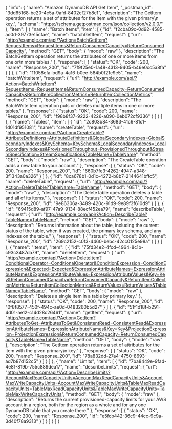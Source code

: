 {
  "info": {
    "name": "Amazon DynamoDB API Get Item",
    "_postman_id": "3dd65168-bc20-4c5a-9afd-8402cf27b8e1",
    "description": "The GetItem operation returns a set of attributes for the item with the given primary\n          key.",
    "schema": "https://schema.getpostman.com/json/collection/v2.0.0/"
  },
  "item": [
    {
      "name": "Batch Items",
      "item": [
        {
          "id": "f2cba09c-0d92-4585-ac0d-39773e15cfae",
          "name": "batchGetItem",
          "request": {
            "url": "http://example.com/api/?Action=BatchGetItem?RequestItems=RequestItems&ReturnConsumedCapacity=ReturnConsumedCapacity",
            "method": "GET",
            "body": {
              "mode": "raw"
            },
            "description": "The BatchGetItem operation returns the attributes of one or more items from one or\n      more tables."
          },
          "response": [
            {
              "status": "OK",
              "code": 200,
              "name": "Response_200",
              "id": "7f9f25e0-1a48-4313-9405-b46e0cc5a8fa"
            }
          ]
        },
        {
          "id": "11058efa-bd9a-4a16-b0ee-584b0f21e9e5",
          "name": "batchWriteItem",
          "request": {
            "url": "http://example.com/api/?Action=BatchWriteItem?RequestItems=RequestItems&ReturnConsumedCapacity=ReturnConsumedCapacity&ReturnItemCollectionMetrics=ReturnItemCollectionMetrics",
            "method": "GET",
            "body": {
              "mode": "raw"
            },
            "description": "The BatchWriteItem operation puts or deletes multiple items in one or more tables."
          },
          "response": [
            {
              "status": "OK",
              "code": 200,
              "name": "Response_200",
              "id": "f98b8f37-9222-4226-a090-0eb072cf9336"
            }
          ]
        }
      ]
    },
    {
      "name": "Tables",
      "item": [
        {
          "id": "2c803b84-3683-41c6-81c1-1d01df951081",
          "name": "createTable",
          "request": {
            "url": "http://example.com/api/?Action=CreateTable?AttributeDefinitions=AttributeDefinitions&GlobalSecondaryIndexes=GlobalSecondaryIndexes&KeySchema=KeySchema&LocalSecondaryIndexes=LocalSecondaryIndexes&ProvisionedThroughput=ProvisionedThroughput&StreamSpecification=StreamSpecification&TableName=TableName",
            "method": "GET",
            "body": {
              "mode": "raw"
            },
            "description": "The CreateTable operation adds a new table to your account."
          },
          "response": [
            {
              "status": "OK",
              "code": 200,
              "name": "Response_200",
              "id": "660b7fe3-4262-4947-a348-3f1343a0a326"
            }
          ]
        },
        {
          "id": "8ca678b1-0d1c-4272-b8b7-2144641bffc5",
          "name": "deleteTable",
          "request": {
            "url": "http://example.com/api/?Action=DeleteTable?TableName=TableName",
            "method": "GET",
            "body": {
              "mode": "raw"
            },
            "description": "The DeleteTable operation deletes a table and all of its items."
          },
          "response": [
            {
              "status": "OK",
              "code": 200,
              "name": "Response_200",
              "id": "9e86306a-3489-420c-91d9-9e89f3f610d9"
            }
          ]
        },
        {
          "id": "69415d89-af97-47a9-9134-88ecf452ea79",
          "name": "describeTable",
          "request": {
            "url": "http://example.com/api/?Action=DescribeTable?TableName=TableName",
            "method": "GET",
            "body": {
              "mode": "raw"
            },
            "description": "Returns information about the table, including the current status of the table, when it was created, the primary key schema, and any indexes on the table."
          },
          "response": [
            {
              "status": "OK",
              "code": 200,
              "name": "Response_200",
              "id": "269c2152-c0f3-4460-bebc-42cc0125e98a"
            }
          ]
        }
      ]
    },
    {
      "name": "Items",
      "item": [
        {
          "id": "75fd34e2-4fcd-4964-8c1b-c93c3487da79",
          "name": "deleteItem",
          "request": {
            "url": "http://example.com/api/?Action=DeleteItem?ConditionalOperator=ConditionalOperator&ConditionExpression=ConditionExpression&Expected=Expected&ExpressionAttributeNames=ExpressionAttributeNames&ExpressionAttributeValues=ExpressionAttributeValues&Key=Key&ReturnConsumedCapacity=ReturnConsumedCapacity&ReturnItemCollectionMetrics=ReturnItemCollectionMetrics&ReturnValues=ReturnValues&TableName=TableName",
            "method": "GET",
            "body": {
              "mode": "raw"
            },
            "description": "Deletes a single item in a table by primary key."
          },
          "response": [
            {
              "status": "OK",
              "code": 200,
              "name": "Response_200",
              "id": "0f8f8577-450f-494c-ae0d-0483260b5d27"
            }
          ]
        },
        {
          "id": "51f1d18f-b291-4d01-ae12-c14d28c26461",
          "name": "getItem",
          "request": {
            "url": "http://example.com/api/?Action=GetItem?AttributesToGet=AttributesToGet&ConsistentRead=ConsistentRead&ExpressionAttributeNames=ExpressionAttributeNames&Key=Key&ProjectionExpression=ProjectionExpression&ReturnConsumedCapacity=ReturnConsumedCapacity&TableName=TableName",
            "method": "GET",
            "body": {
              "mode": "raw"
            },
            "description": "The GetItem operation returns a set of attributes for the item with the given primary\n          key."
          },
          "response": [
            {
              "status": "OK",
              "code": 200,
              "name": "Response_200",
              "id": "78a832dd-27a4-4750-8693-ad7b87d152c5"
            }
          ]
        }
      ]
    },
    {
      "name": "Limits",
      "item": [
        {
          "id": "7ba8449e-9fad-4e81-819b-755c889dea17",
          "name": "describeLimits",
          "request": {
            "url": "http://example.com/api/?Action=DescribeLimits?AccountMaxReadCapacityUnits=AccountMaxReadCapacityUnits&AccountMaxWriteCapacityUnits=AccountMaxWriteCapacityUnits&TableMaxReadCapacityUnits=TableMaxReadCapacityUnits&TableMaxWriteCapacityUnits=TableMaxWriteCapacityUnits",
            "method": "GET",
            "body": {
              "mode": "raw"
            },
            "description": "Returns the current provisioned-capacity limits for your AWS account in a region, both for the region as a whole and for any one DynamoDB table that you create there."
          },
          "response": [
            {
              "status": "OK",
              "code": 200,
              "name": "Response_200",
              "id": "e5fcb442-36c9-44cc-9c9a-3d40f78a9313"
            }
          ]
        }
      ]
    }
  ]
}